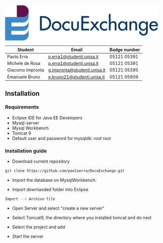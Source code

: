 ![Test Image 4](/WebContent/images/DocuExchange_1.png)

| Student | Email | Badge number|
| ------ | ------ | ------ |
| Paolo Erra | p.erra1@studenti.unisa.it |05121 05391|
| Michele de Rosa  | p.erra1@studenti.unisa.it |05121 05391|
| Giacomo Impronta |g.impronta@studenti.unisa.it |05121 05395|
| Emanuele Bruno |e.bruno21@studenti.unisa.it |05121 05909|

## Installation

### Requirements
* Eclipse IDE for Java EE Developers
* Mysql-server
* Mysql Workbench
* Tomcat 9
* Default user and password for mysqldb: root root

### Installation guide
* Download current repository

```sh
git clone https://github.com/paoloerra/DocuExchange.git
```


* Import the database on MysqlWorkbench.

* Import downlaoded folder into Eclipse

```sh
Import --> Archive file
```

* Open Server and select "create a new server"

* Select Tomcat9, the directory where you installed tomcat and do next

* Select the project and add

* Start the server
